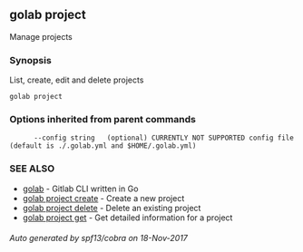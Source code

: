 ## golab project

Manage projects

### Synopsis


List, create, edit and delete projects

```
golab project
```

### Options inherited from parent commands

```
      --config string   (optional) CURRENTLY NOT SUPPORTED config file (default is ./.golab.yml and $HOME/.golab.yml)
```

### SEE ALSO
* [golab](golab.md)	 - Gitlab CLI written in Go
* [golab project create](golab_project_create.md)	 - Create a new project
* [golab project delete](golab_project_delete.md)	 - Delete an existing project
* [golab project get](golab_project_get.md)	 - Get detailed information for a project

###### Auto generated by spf13/cobra on 18-Nov-2017

